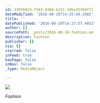 ```yaml
---
id: 339f6029-f563-430d-b231-105e35f6df71
dateModified: '2016-08-28T14:25:48.298Z'
title: ''
datePublished: '2016-08-28T14:27:57.485Z'
author: []
sourcePath: _posts/2016-08-26-fashion.md
description: Fashion
publisher: {}
via: {}
starred: false
inFeed: true
hasPage: false
inNav: false
_type: MediaObject

---
```

![](https://the-grid-user-content.s3-us-west-2.amazonaws.com/6e4bed3b-8a1f-417a-b0ed-c25fd5c1263d.jpg)

_Fashion_